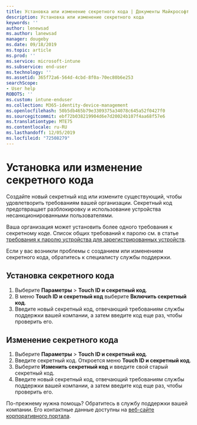 ```yaml
---
title: Установка или изменение секретного кода | Документы Майкрософт
description: Установка или изменение секретного кода
keywords: ''
author: lenewsad
ms.author: lanewsad
manager: dougeby
ms.date: 09/18/2019
ms.topic: article
ms.prod: ''
ms.service: microsoft-intune
ms.subservice: end-user
ms.technology: ''
ms.assetid: 365f72a6-564d-4cbd-8f0a-70ec80b6e253
searchScope:
- User help
ROBOTS: ''
ms.custom: intune-enduser
ms.collection: M365-identity-device-management
ms.openlocfilehash: 50b5db465b79e3309375a34078c645a52f0427f0
ms.sourcegitcommit: ebf72b038219904d6e7d20024b107f4aa68f57e6
ms.translationtype: MTE75
ms.contentlocale: ru-RU
ms.lasthandoff: 12/05/2019
ms.locfileid: "72508279"
---
```

# <a name="set-or-change-your-passcode"></a>Установка или изменение секретного кода

Создайте новый секретный код или измените существующий, чтобы удовлетворить требованиям вашей организации. Секретный код предотвращает разблокировку и использование устройства несанкционированными пользователями. 

Ваша организация может установить более одного требования к секретному коде. Список общих требований к паролю см. в статье [требования к паролю устройства для зарегистрированных устройств](password-does-not-meet-it-administrator-requirements.md).  

Если у вас возникли проблемы с созданием или изменением секретного кода, обратитесь к специалисту службы поддержки.  


## <a name="set-your-passcode"></a>Установка секретного кода

1. Выберите **Параметры** > **Touch ID и секретный код**.
2. В меню **Touch ID и секретный код** выберите **Включить секретный код**.
3. Введите новый секретный код, отвечающий требованиям службы поддержки вашей компании, а затем введите код еще раз, чтобы проверить его.

## <a name="change-your-passcode"></a>Изменение секретного кода

1. Выберите **Параметры** > **Touch ID и секретный код**.
2. Введите секретный код. Откроется меню **Touch ID и секретный код**.
2. Выберите **Изменить секретный код** и введите свой старый секретный код.
3. Введите новый секретный код, отвечающий требованиям службы поддержки вашей компании, а затем введите код еще раз, чтобы проверить его.

По-прежнему нужна помощь? Обратитесь в службу поддержки вашей компании. Его контактные данные доступны на [веб-сайте корпоративного портала](https://go.microsoft.com/fwlink/?linkid=2010980).
